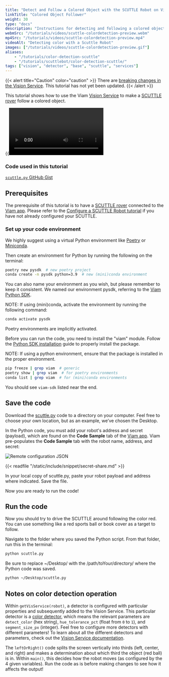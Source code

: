 ```yaml
---
title: "Detect and Follow a Colored Object with the SCUTTLE Robot on Viam"
linkTitle: "Colored Object Follower"
weight: 30
type: "docs"
description: "Instructions for detecting and following a colored object with a SCUTTLE Robot on Viam software."
webmSrc: "/tutorials/videos/scuttle-colordetection-preview.webm"
mp4Src: "/tutorials/videos/scuttle-colordetection-preview.mp4"
videoAlt: "Detecting color with a Scuttle Robot"
images: ["/tutorials/videos/scuttle-colordetection-preview.gif"]
aliases:
    - "/tutorials/color-detection-scuttle"
    - "/tutorials/scuttlebot/color-detection-scuttle/"
tags: ["vision", "detector", "base", "scuttle", "services"]
---
```


{{< alert title="Caution" color="caution" >}}
There are [breaking changes in the Vision Service](/appendix/release-notes/#25-april-2023).
This tutorial has not yet been updated.
{{< /alert >}}

This tutorial shows how to use the Viam [Vision Service](/services/vision/) to make a [SCUTTLE rover](https://www.scuttlerobot.org/) follow a colored object.

{{<video webm_src="../../videos/scuttledemos_colordetection.webm" mp4_src="../../videos/scuttledemos_colordetection.mp4" alt="Detecting color with a Scuttle Robot">}}

### Code used in this tutorial

[`scuttle.py` GitHub Gist](https://gist.github.com/mestcihazal/e78e3b29c58aa301c9a197ada272e6a0)

## Prerequisites

The prerequisite of this tutorial is to have a [SCUTTLE rover](https://www.scuttlerobot.org/) connected to the [Viam app](https://app.viam.com).
Please refer to the [Configure a SCUTTLE Robot tutorial](../../configure/scuttlebot/) if you have not already configured your SCUTTLE.

### Set up your code environment

We highly suggest using a virtual Python environment like [Poetry](https://python-poetry.org) or [Miniconda](https://docs.conda.io/en/latest/miniconda.html).

Then create an environment for Python by running the following on the terminal:

```sh {id="terminal-prompt" class="command-line" data-prompt="$"}
poetry new pysdk  # new poetry project
conda create -n pysdk python=3.9  # new (mini)conda environment
```

You can also name your environment as you wish, but please remember to keep it consistent.
We named our environment pysdk, referring to the [Viam Python SDK](https://python.viam.dev/).

NOTE: If using (mini)conda, activate the environment by running the following command:

```sh {id="terminal-prompt" class="command-line" data-prompt="$"}
conda activate pysdk
```

Poetry environments are implicitly activated.

Before you can run the code, you need to install the "viam" module.
Follow the [Python SDK installation](https://github.com/viamrobotics/viam-python-sdk#installation) guide to properly install the package.

NOTE: If using a python environment, ensure that the package is installed in the proper environment.

```sh {id="terminal-prompt" class="command-line" data-prompt="$"}
pip freeze | grep viam  # generic
poetry show | grep viam  # for poetry environments
conda list | grep viam  # for (mini)conda environments
```

You should see `viam-sdk` listed near the end.

## Save the code

Download the [<file>scuttle.py</file>](https://gist.github.com/mestcihazal/e78e3b29c58aa301c9a197ada272e6a0) code to a directory on your computer.
Feel free to choose your own location, but as an example, we’ve chosen the Desktop.

In the Python code, you must add your robot's address and secret (payload), which are found on the **Code Sample** tab of the [Viam app](https://app.viam.com).
Viam pre-populates the **Code Sample** tab with the robot name, address, and secret:

![Remote configuration JSON](../../img/color-rdk-remote-cfg.png)

{{< readfile "/static/include/snippet/secret-share.md" >}}

In your local copy of <file>scuttle.py</file>, paste your robot payload and address where indicated.
Save the file.

Now you are ready to run the code!

## Run the code

Now you should try to drive the SCUTTLE around following the color red.
You can use something like a red sports ball or book cover as a target to follow.

Navigate to the folder where you saved the Python script.
From that folder, run this in the terminal:

```sh {id="terminal-prompt" class="command-line" data-prompt="$"}
python scuttle.py
```

Be sure to replace <file>~/Desktop/</file> with the <file>/path/toYour/directory/</file> where the Python code was saved.

```sh {id="terminal-prompt" class="command-line" data-prompt="$"}
python ~/Desktop/scuttle.py
```

## Notes on color detection operation

Within `getVisService(robot)`, a detector is configured with particular properties and subsequently added to the Vision Service.
This particular detector is a [color detector](/services/vision/detection/), which means the relevant parameters are `detect_color` (hex string), `hue_tolerance_pct` (float from `0` to `1`), and `segment_size_px` (integer).
Feel free to configure more detectors with different parameters!
To learn about all the different detectors and parameters, check out the [Vision Service documentation](/services/vision/).

The `leftOrRight()` code splits the screen vertically into thirds (left, center, and right) and makes a determination about which third the object (red ball) is in.
Within `main()`, this decides how the robot moves (as configured by the 4 given variables).
Run the code as is before making changes to see how it affects the output!
